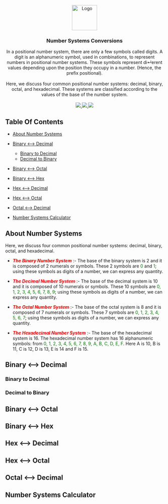 <p align="center">
  <a href="https://github.com/Yousinator/Math-For-Computing">
    <img src="https://github.com/ShaanCoding/ReadME-Generator/blob/main/images/logo.png" alt="Logo" width="80" height="80">
  </a>
</p>
<h3 align="center">Number Systems Conversions</h3>

<p align="center">
    In a positional number system, there are only a few symbols called digits. A digit is an alphanumeric symbol, used in combinations, to represent numbers in positional number systems. These symbols represent di↵erent values depending upon the position they occupy in a number. (Hence, the prefix positional). <br><br>Here, we discuss four common positional number systems: decimal, binary, octal, and hexadecimal.
These systems are classified according to the values of the base of the number system.
    <br/>
    <br/>
    <a href="">
    <img src="https://img.shields.io/badge/Written%20with-VS%20Code-blue.svg">
    <img src="https://img.shields.io/badge/Written in-C-blue.svg">
    <img src="https://img.shields.io/badge/Written%20in-Java-red.svg">

  </a>
  </p>

## Table Of Contents

- [About Number Systems](About-Number-Systems)
- [Binary <--> Decimal](Binary-<-->-Decimal)

  - [Binary to Decimal](Binary-to-Decimal)
  - [Decimal to Binary](Decimal-to-Binary)

- [Binary <--> Octal](Binary-<-->-Octal)
- [Binary <--> Hex](Binary-<-->-Hex)
- [Hex <--> Decimal](Hex-<-->-Decimal)
- [Hex <--> Octal](Hex-<-->-Octal)
- [Octal <--> Decimal](Octal-<-->-Decimal)
- [Number Systems Calculator](Number-Systems-Calculator)

## About Number Systems

Here, we discuss four common positional number systems: decimal, binary, octal, and hexadecimal.

- <span style="color:red">**_The Binary Number System_**</span> :- The base of the binary system is 2 and it is composed of 2 numerals or symbols. These 2 symbols are <span style="color:green">0</span> and <span style="color:green">1</span>; using these symbols as digits of a number, we can express any quantity.

- <span style="color:red"> **_The Decimal Number System_**</span> :- The base of the decimal system is 10 and it is composed of 10 numerals or symbols. These 10 symbols are <span style="color:green">0, 1, 2, 3, 4, 5, 6, 7, 8, 9</span>; using these symbols as digits of a number, we can express any quantity.

- <span style="color:red">**_The Octal Number System_**</span> :- The base of the octal system is 8 and it is composed of 7 numerals or symbols. These 7 symbols are <span style="color:green">0, 1, 2, 3, 4, 5, 6, 7</span>; using these symbols as digits of a number, we can express any quantity.

- <span style="color:red"> **_The Hexadecimal Number System_**</span> :- The base of the hexadecimal system is 16. The hexadecimal number system has 16 alphanumeric symbols: from <span style="color:green">0, 1, 2, 3, 4, 5, 6, 7, 8, 9, A, B, C, D, E, F</span>. Here A is 10, B is 11, C is 12, D is 13, E is 14 and F is 15.

## Binary <--> Decimal

### Binary to Decimal

### Decimal to Binary

## Binary <--> Octal

## Binary <--> Hex

## Hex <--> Decimal

## Hex <--> Octal

## Octal <--> Decimal

## Number Systems Calculator
